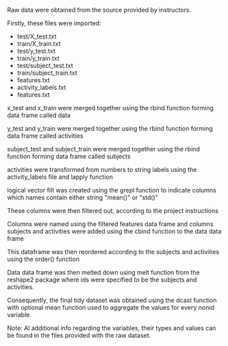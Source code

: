 Raw data were obtained from the source provided by instructors.

Firstly, these files were imported:

* test/X_test.txt
* train/X_train.txt
* test/y_test.txt
* train/y_train.txt
* test/subject_test.txt
* train/subject_train.txt
* features.txt
* activity_labels.txt
* features.txt

x_test and x_train were merged together using the rbind function forming data frame called data

y_test and y_train were merged together using the rbind function forming data frame called activities

subject_test and subject_train were merged together using the rbind function forming data frame called subjects

activities were transformed from numbers to string labels using the activity_labels file and lapply function

logical vector filt was created using the grepl function to indicate columns which names contain either string "mean()" or "std()"

These columns were then filtered out, according to the project instructions

Columns were named using the filtered features data frame and columns subjects and activities were added using the cbind function to the data data frame

This dataframe was then reordered according to the subjects and activities using the order() function

Data data frame was then melted down using melt function from the reshape2 package where ids were specified to be the subjects and activities.

Consequently, the final tidy dataset was obtained using the dcast function with optional mean function used to aggregate the values for every nonid variable. 

Note: Al additional info regarding the variables, their types and values can be found in the files provided with the raw dataset.


